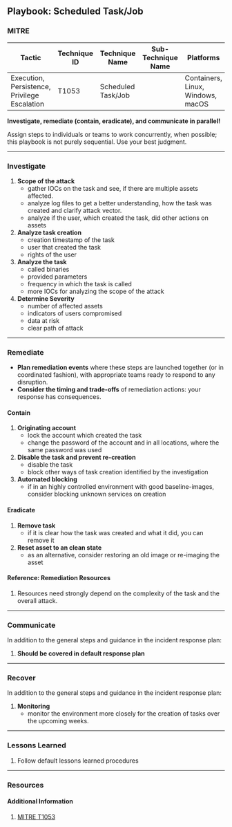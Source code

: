 ## Playbook: Scheduled Task/Job 

### MITRE

| Tactic | Technique ID | Technique Name | Sub-Technique Name | Platforms | Permissions Required |
| ------ | ------------ | -------------- | ------------------ |---------- |--------------------- |
| Execution, Persistence, Privilege Escalation | T1053 | Scheduled Task/Job |  | Containers, Linux, Windows, macOS | Administrator, SYSTEM, User  |


**Investigate, remediate (contain, eradicate), and communicate in parallel!**

Assign steps to individuals or teams to work concurrently, when possible; this playbook is not purely sequential. Use your best judgment.

--------------

### Investigate

1. **Scope of the attack**
    * gather IOCs on the task and see, if there are multiple assets affected.
    * analyze log files to get a better understanding, how the task was created and clarify attack vector.
    * analyze if the user, which created the task, did other actions on assets
2. **Analyze task creation**
    * creation timestamp of the task
    * user that created the task
    * rights of the user
3. **Analyze the task**
    * called binaries
    * provided parameters
    * frequency in which the task is called
    * more IOCs for analyzing the scope of the attack
4. **Determine Severity**
    * number of affected assets
    * indicators of users compromised
    * data at risk
    * clear path of attack

--------------

### Remediate

* **Plan remediation events** where these steps are launched together (or in coordinated fashion), with appropriate teams ready to respond to any disruption.
* **Consider the timing and trade-offs** of remediation actions: your response has consequences.

#### Contain

1. **Originating account**
    * lock the account which created the task
    * change the password of the account and in all locations, where the same password was used
2. **Disable the task and prevent re-creation**
    * disable the task
    * block other ways of task creation identified by the investigation
3. **Automated blocking**
    * if in an highly controlled environment with good baseline-images, consider blocking unknown services on creation

#### Eradicate

1. **Remove task**
    * if it is clear how the task was created and what it did, you can remove it
2. **Reset asset to an clean state**
    * as an alternative, consider restoring an old image or re-imaging the asset


#### Reference: Remediation Resources

1. Resources need strongly depend on the complexity of the task and the overall attack.

--------------

### Communicate

In addition to the general steps and guidance in the incident response plan:
1. **Should be covered in default response plan**


--------------

### Recover

In addition to the general steps and guidance in the incident response plan:
1. **Monitoring**
    * monitor the environment more closely for the creation of tasks over the upcoming weeks.

--------------
  
### Lessons Learned

1. Follow default lessons learned procedures
 

--------------

### Resources

#### Additional Information

1. [MITRE T1053]("https://attack.mitre.org/techniques/T1053/")

